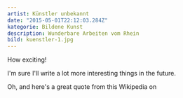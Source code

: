 ```yaml
---
artist: Künstler unbekannt
date: "2015-05-01T22:12:03.284Z"
kategorie: Bildene Kunst
description: Wunderbare Arbeiten vom Rhein
bild: kuenstler-1.jpg
---
```


How exciting!

I'm sure I'll write a lot more interesting things in the future.

Oh, and here's a great quote from this Wikipedia on

    

